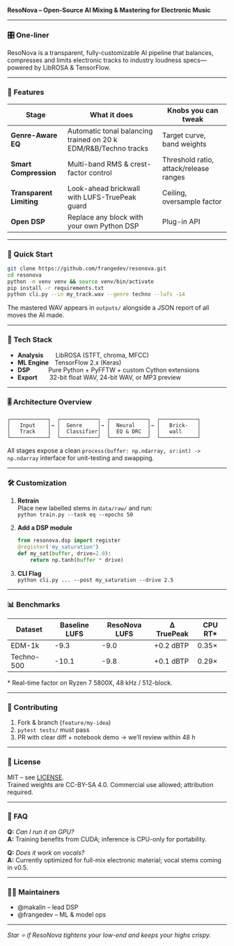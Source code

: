 **ResoNova – Open-Source AI Mixing & Mastering for Electronic Music**

---

### 🎛️ One-liner  
ResoNova is a transparent, fully-customizable AI pipeline that balances, compresses and limits electronic tracks to industry loudness specs—powered by LibROSA & TensorFlow.

---

### 📌 Features  
| Stage | What it does | Knobs you can tweak |
|-------|--------------|---------------------|
| **Genre-Aware EQ** | Automatic tonal balancing trained on 20 k EDM/R&B/Techno tracks | Target curve, band weights |
| **Smart Compression** | Multi-band RMS & crest-factor control | Threshold ratio, attack/release ranges |
| **Transparent Limiting** | Look-ahead brickwall with LUFS-TruePeak guard | Ceiling, oversample factor |
| **Open DSP** | Replace any block with your own Python DSP | Plug-in API |

---

### 🚀 Quick Start  

```bash
git clone https://github.com/frangedev/resonova.git
cd resonova
python -m venv venv && source venv/bin/activate
pip install -r requirements.txt
python cli.py --in my_track.wav --genre techno --lufs -14
```

The mastered WAV appears in `outputs/` alongside a JSON report of all moves the AI made.

---

### 🧪 Tech Stack  
- **Analysis**  LibROSA (STFT, chroma, MFCC)  
- **ML Engine** TensorFlow 2.x (Keras)  
- **DSP**   Pure Python + PyFFTW + custom Cython extensions  
- **Export**  32-bit float WAV, 24-bit WAV, or MP3 preview  

---

### 🎚️ Architecture Overview  

```
┌────────────┐  ┌────────────┐  ┌────────────┐  ┌────────────┐
│   Input    │→ │  Genre     │→ │  Neural    │→ │   Brick-   │
│   Track    │  │  Classifier│  │  EQ & DRC  │  │   wall     │
└────────────┘  └────────────┘  └────────────┘  └────────────┘
```

All stages expose a clean `process(buffer: np.ndarray, sr:int) -> np.ndarray` interface for unit-testing and swapping.

---

### 🛠️ Customization  

1. **Retrain**  
   Place new labelled stems in `data/raw/` and run:  
   `python train.py --task eq --epochs 50`

2. **Add a DSP module**  
   ```python
   from resonova.dsp import register
   @register('my_saturation')
   def my_sat(buffer, drive=2.0):
       return np.tanh(buffer * drive)
   ```

3. **CLI Flag**  
   `python cli.py ... --post my_saturation --drive 2.5`

---

### 📊 Benchmarks  
| Dataset | Baseline LUFS | ResoNova LUFS | Δ TruePeak | CPU RT* |
|---------|---------------|---------------|------------|---------|
| EDM-1k  | -9.3          | -9.0          | +0.2 dBTP  | 0.35×   |
| Techno-500 | -10.1      | -9.8          | +0.1 dBTP  | 0.29×   |

\* Real-time factor on Ryzen 7 5800X, 48 kHz / 512-block.

---

### 🤝 Contributing  
1. Fork & branch (`feature/my-idea`)  
2. `pytest tests/` must pass  
3. PR with clear diff + notebook demo → we’ll review within 48 h

---

### 📄 License  
MIT – see [LICENSE](LICENSE).  
Trained weights are CC-BY-SA 4.0. Commercial use allowed; attribution required.

---

### 🙋 FAQ  

**Q:** *Can I run it on GPU?*  
**A:** Training benefits from CUDA; inference is CPU-only for portability.

**Q:** *Does it work on vocals?*  
**A:** Currently optimized for full-mix electronic material; vocal stems coming in v0.5.

---

### 🧑‍💻 Maintainers  
- @makalin – lead DSP  
- @frangedev – ML & model ops  

---

*Star ⭐ if ResoNova tightens your low-end and keeps your highs crispy.*
